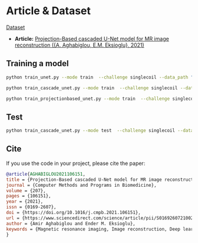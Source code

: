 # Article & Dataset
[Dataset](https://fastmri.med.nyu.edu/) 
* **Article:** [Projection-Based cascaded U-Net model for MR image reconstruction ({A. Aghabiglou, E.M. Eksioglu}, 2021)](https://www.sciencedirect.com/science/article/abs/pii/S016926072100225X)


## Training a model

```bash
python train_unet.py --mode train  --challenge singlecoil --data_path "/Path/to/Dataset/" --exp Unet_4x --num-epochs 20 --gpus 2 --batch_size 16 --lr 0.0001  --center-fractions 0.08 --accelerations 4
```
```bash
python train_cascade_unet.py --mode train  --challenge singlecoil --data_path "/Path/to/Dataset/" --exp cascade_Unet_4x --num-epochs 20 --gpus 2 --batch_size 4 --lr 0.0001  --center-fractions 0.08 --accelerations 4
```
```bash
python train_projectionbased_unet.py --mode train  --challenge singlecoil --data_path "/Path/to/Dataset/" --exp projection_Unet_4x --num-epochs 20 --gpus 2 --batch_size 4 --lr 0.0001  --center-fractions 0.08 --accelerations 4
```
## Test

```bash
python train_cascade_unet.py --mode test  --challenge singlecoil --data_path "/Path/to/Dataset/"  --checkpoint  "/Path/to/checkpoint/"   --exp '/PATH/TO/SAVE/FOLDER/' --scname_test validationset_fullnumpy   --rec2_ext G1_cascade_unet8x
```

## Cite

If you use the code in your project, please cite the paper:

```BibTeX
@article{AGHABIGLOU2021106151,
title = {Projection-Based cascaded U-Net model for MR image reconstruction},
journal = {Computer Methods and Programs in Biomedicine},
volume = {207},
pages = {106151},
year = {2021},
issn = {0169-2607},
doi = {https://doi.org/10.1016/j.cmpb.2021.106151},
url = {https://www.sciencedirect.com/science/article/pii/S016926072100225X},
author = {Amir Aghabiglou and Ender M. Eksioglu},
keywords = {Magnetic resonance imaging, Image reconstruction, Deep learning, Cascaded networks, U-Net, Updated data consistency}
}
```
